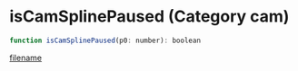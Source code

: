 # isCamSplinePaused (Category cam)

```js
function isCamSplinePaused(p0: number): boolean
```

[filename](isCamSplinePaused_m.md ':include')